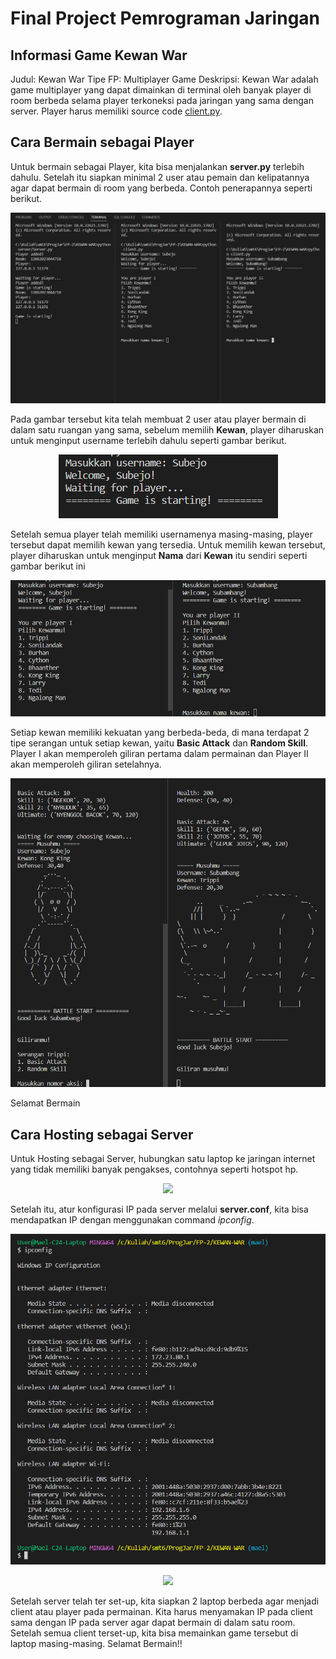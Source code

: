 # Final Project Pemrograman Jaringan

## Informasi Game Kewan War 
Judul: Kewan War
Tipe FP: Multiplayer Game
Deskripsi: Kewan War adalah game multiplayer yang dapat dimainkan di terminal oleh banyak player di room berbeda selama player terkoneksi pada jaringan yang sama dengan server.
Player harus memiliki source code [client.py](./client.py).

## Cara Bermain sebagai Player

Untuk bermain sebagai Player, kita bisa menjalankan **server.py** terlebih dahulu. Setelah itu siapkan minimal 2 user atau pemain dan kelipatannya agar dapat bermain di room yang berbeda. Contoh penerapannya seperti berikut.

<p align="center">
  <img src="img/cara_main.png">
</p>

Pada gambar tersebut kita telah membuat 2 user atau player bermain di dalam satu ruangan yang sama, sebelum memilih **Kewan**, player diharuskan untuk menginput username terlebih dahulu seperti gambar berikut.

<p align="center">
  <img src="img/username.png">
</p>

Setelah semua player telah memiliki usernamenya masing-masing, player tersebut dapat memilih kewan yang tersedia. Untuk memilih kewan tersebut, player diharuskan untuk menginput **Nama** dari **Kewan** itu sendiri seperti gambar berikut ini

<p align="center">
  <img src="img/kewan.png">
</p>

Setiap kewan memiliki kekuatan yang berbeda-beda, di mana terdapat 2 tipe serangan untuk setiap kewan, yaitu **Basic Attack** dan **Random Skill**. Player I akan memperoleh giliran pertama dalam permainan dan Player II akan memperoleh giliran setelahnya. 

<p align="center">
  <img src="img/giliran.png">
</p>

Selamat Bermain

## Cara Hosting sebagai Server

Untuk Hosting sebagai Server, hubungkan satu laptop ke jaringan internet yang tidak memiliki banyak pengakses, contohnya seperti hotspot hp. 

<p align="center">
  <img src="img/hotspot.png">
</p>

Setelah itu, atur konfigurasi IP pada server melalui **server.conf**, kita bisa mendapatkan IP dengan menggunakan command *ipconfig*.

<p align="center">
  <img src="img/ipconfig.png">
</p>

<p align="center">
  <img src="img/serverconf.jpg">
</p>

Setelah server telah ter set-up, kita siapkan 2 laptop berbeda agar menjadi client atau player pada permainan. Kita harus menyamakan IP pada client sama dengan IP pada server agar dapat bermain di dalam satu room. Setelah semua client terset-up, kita bisa memainkan game tersebut di laptop masing-masing. Selamat Bermain!!

